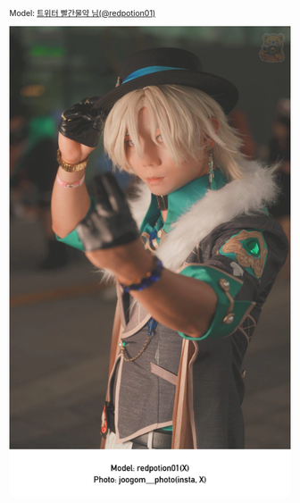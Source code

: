 ﻿---
dddd: 2024.09.22 부코 일
nickname: 빨간물약
sns_type: x
sns_id: redpotion01
---

<a name="redpotion01"></a>
Model: <a href="https://x.com/redpotion01" target="_blank">트위터 빨간물약 님(@redpotion01)</a>

![GYJU9ygbkAAC18D.webp](/assets/img/2024/09-22/빨간물약/GYJU9ygbkAAC18D.webp)